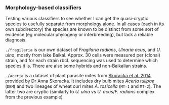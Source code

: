 ### Morphology-based classifiers

Testing various classifiers to see whether I can get the quasi-cryptic
species to usefully separate from morphology alone. In all cases (each in its
own subdirectory) the species are known to be distinct from some sort of
evidence (eg molecular phylogeny or interbreeding), but lack a reliable
diagnosis.

`./fragilaria` is our own dataset of *Fragilaria radians*, *Ulnaria acus*, and
*U. ulna*, mostly from lake Baikal. Approx. 30 cells were measured per (clonal)
strain, and for each strain rbcL sequencing was used to determine which species
it is. There are also some hybrids and non-Baikalian strains.

`./aceria` is a dataset of plant parasite mites from
[Skoracka et al. 2014](https://academic.oup.com/biolinnean/article/111/2/421/2415954),
provided by Dr Anna Skoracka. It includes dry bulb mites *Aceria tulipae*
(`DBM`) and two lineages of wheat curl mites *A. tosicella* (`MT-1` and `MT-2`).
The latter two are cryptic (similarly to *U. ulna* vs *U. acus*/*F. radians*
complex from the previous example) 